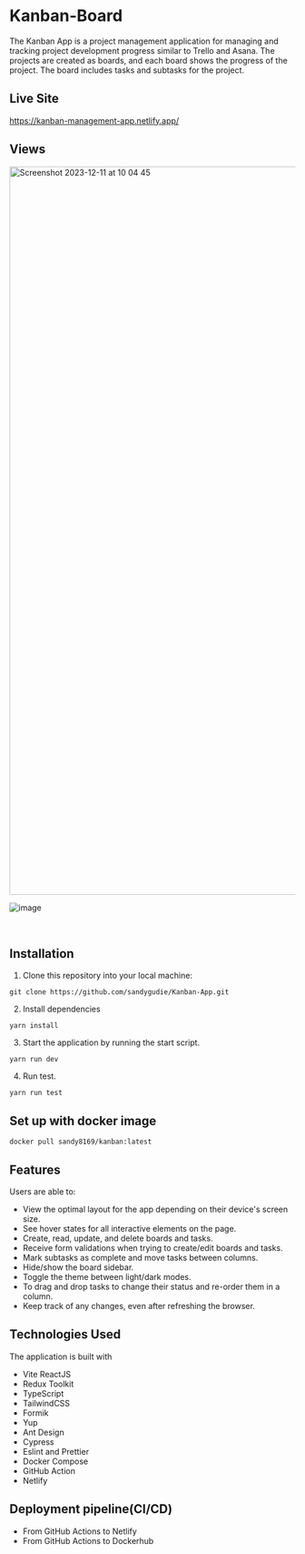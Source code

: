 # Kanban-Board

The Kanban App is a project management application for managing and tracking project development progress similar to Trello and Asana. The projects are created as boards, and each board shows the progress of the project. The board includes tasks and subtasks for the project. 

## Live Site
https://kanban-management-app.netlify.app/

## Views
<img width="1280" alt="Screenshot 2023-12-11 at 10 04 45" src="https://github.com/sandygudie/Kanban-App/assets/54219127/d6ff1bbd-8dbf-490a-ae5f-3a2edc207ff3">

![image](https://github.com/sandygudie/Kanban-App/assets/54219127/3edd0818-9867-4573-893d-1aaf0e561097)


<br/>

## Installation

1. Clone this repository into your local machine:
```
git clone https://github.com/sandygudie/Kanban-App.git
```
2. Install dependencies 
```
yarn install
```
3. Start the application by running the start script.
```
yarn run dev
```
4. Run test.
```
yarn run test
```


## Set up with docker image
```
docker pull sandy8169/kanban:latest
```

## Features
Users are able to:

- View the optimal layout for the app depending on their device's screen size.
- See hover states for all interactive elements on the page.
- Create, read, update, and delete boards and tasks.
- Receive form validations when trying to create/edit boards and tasks.
- Mark subtasks as complete and move tasks between columns.
- Hide/show the board sidebar.
- Toggle the theme between light/dark modes.
- To drag and drop tasks to change their status and re-order them in a column.
- Keep track of any changes, even after refreshing the browser.

## Technologies Used
The application is built with 
* Vite ReactJS
* Redux Toolkit
* TypeScript
* TailwindCSS
* Formik
* Yup
* Ant Design
* Cypress
* Eslint and Prettier
* Docker Compose
* GitHub Action
* Netlify


## Deployment pipeline(CI/CD)
 - From GitHub Actions to Netlify
 - From GitHub Actions to Dockerhub

